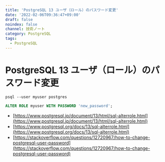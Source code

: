 ```yaml
---
title: 'PostgreSQL 13 ユーザ（ロール）のパスワード変更'
date: '2022-02-06T09:36:47+09:00'
draft: false
noindex: false
channel: 技術ノート
category: PostgreSQL
tags:
  - PostgreSQL
---
```

# PostgreSQL 13 ユーザ（ロール）のパスワード変更

```shell
psql --user myuser postgres
```

```sql
ALTER ROLE myuser WITH PASSWORD 'new_password';
```

- [https://www.postgresql.jp/document/13/html/sql-alterrole.html](https://www.postgresql.jp/document/13/html/sql-alterrole.html)
- [https://www.postgresql.org/docs/13/sql-alterrole.html](https://www.postgresql.org/docs/13/sql-alterrole.html)
- [https://stackoverflow.com/questions/12720967/how-to-change-postgresql-user-password](https://stackoverflow.com/questions/12720967/how-to-change-postgresql-user-password)
